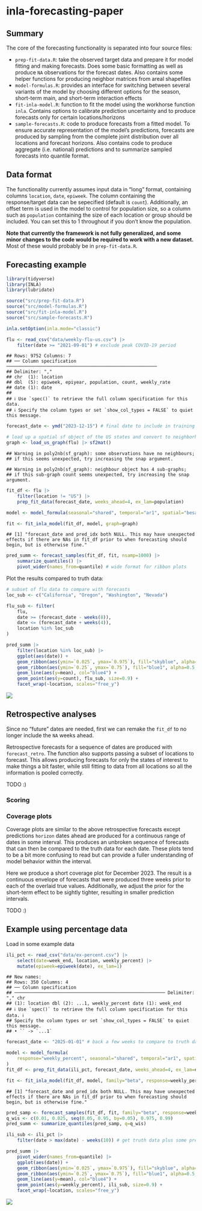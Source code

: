 inla-forecasting-paper
================

## Summary

The core of the forecasting functionality is separated into four source
files:

- `prep-fit-data.R`: take the observed target data and prepare it for
  model fitting and making forecasts. Does some basic formatting as well
  as produce `NA` observations for the forecast dates. Also contains
  some helper functions for producing neighbor matrices from areal
  shapefiles
- `model-formulas.R`: provides an interface for switching between
  several variants of the model by choosing different options for the
  season, short-term main, and short-term interaction effects
- `fit-inla-model.R`: function to fit the model using the workhorse
  function `inla`. Contains options to calibrate prediction uncertainty
  and to produce forecasts only for certain locations/horizons
- `sample-forecasts.R`: code to produce forecasts from a fitted model.
  To ensure accurate representation of the model’s predictions,
  forecasts are produced by sampling from the complete joint
  distribution over all locations and forecast horizons. Also contains
  code to produce aggregate (i.e. national) predictions and to summarize
  sampled forecasts into quantile format.

## Data format

The functionality currently assumes input data in “long” format,
containing columns `location`, `date`, `epiweek`. The column containing
the response/target data can be sepecified (default is `count`).
Additionally, an offset term is used in the model to control for
population size, so a column such as `population` containing the size of
each location or group should be included. You can set this to 1
throughout if you don’t know the population.

**Note that currently the framework is not fully generalized, and some
minor changes to the code would be required to work with a new
dataset.** Most of these would probably be in `prep-fit-data.R`.

## Forecasting example

``` r
library(tidyverse)
library(INLA)
library(lubridate)

source("src/prep-fit-data.R")
source("src/model-formulas.R")
source("src/fit-inla-model.R")
source("src/sample-forecasts.R")

inla.setOption(inla.mode="classic")
```

``` r
flu <- read_csv("data/weekly-flu-us.csv") |> 
    filter(date >= "2021-09-01") # exclude peak COVID-19 period
```

    ## Rows: 9752 Columns: 7
    ## ── Column specification ────────────────────────────────────────────────────────
    ## Delimiter: ","
    ## chr  (1): location
    ## dbl  (5): epiweek, epiyear, population, count, weekly_rate
    ## date (1): date
    ## 
    ## ℹ Use `spec()` to retrieve the full column specification for this data.
    ## ℹ Specify the column types or set `show_col_types = FALSE` to quiet this message.

``` r
forecast_date <- ymd("2023-12-15") # final date to include in training

# load up a spatial sf object of the US states and convert to neighborhood matrix
graph <- load_us_graph(flu) |> sf2mat()
```

    ## Warning in poly2nb(sf_graph): some observations have no neighbours;
    ## if this seems unexpected, try increasing the snap argument.

    ## Warning in poly2nb(sf_graph): neighbour object has 4 sub-graphs;
    ## if this sub-graph count seems unexpected, try increasing the snap argument.

``` r
fit_df <- flu |> 
    filter(location != "US") |> 
    prep_fit_data(forecast_date, weeks_ahead=4, ex_lam=population)

model <- model_formula(seasonal="shared", temporal="ar1", spatial="besagproper")

fit <- fit_inla_model(fit_df, model, graph=graph)
```

    ## [1] "forecast_date and pred_idx both NULL. This may have unexpected effects if there are NAs in fit_df prior to when forecasting should begin, but is otherwise fine."

``` r
pred_summ <- forecast_samples(fit_df, fit, nsamp=1000) |> 
    summarize_quantiles() |> 
    pivot_wider(names_from=quantile) # wide format for ribbon plots
```

Plot the results compared to truth data:

``` r
# subset of flu data to compare with forecasts
loc_sub <- c("California", "Oregon", "Washington", "Nevada")

flu_sub <- filter(
    flu, 
    date >= (forecast_date - weeks(8)),
    date <= (forecast_date + weeks(4)),
    location %in% loc_sub
)

pred_summ |> 
    filter(location %in% loc_sub) |> 
    ggplot(aes(date)) +
    geom_ribbon(aes(ymin=`0.025`, ymax=`0.975`), fill="skyblue", alpha=0.5, col=NA) +
    geom_ribbon(aes(ymin=`0.25`, ymax=`0.75`), fill="blue1", alpha=0.5, col=NA) +
    geom_line(aes(y=mean), col="blue4") +
    geom_point(aes(y=count), flu_sub, size=0.9) +
    facet_wrap(~location, scales="free_y")
```

![](README_files/figure-gfm/unnamed-chunk-3-1.png)<!-- -->

## Retrospective analyses

Since no “future” dates are needed, first we can remake the `fit_df` to
no longer include the `NA` weeks ahead.

<!-- ```{r} -->
<!-- flu_proc <- prep_fit_data_flu_covid(flu, weeks_ahead=0, ex_lam=population) -->
<!-- ``` -->

Retrospective forecasts for a sequence of dates are produced with
`forecast_retro`. The function also supports passing a subset of
locations to forecast. This allows producing forecasts for only the
states of interest to make things a bit faster, while still fitting to
data from all locations so all the information is pooled correctly.

TODO :)

<!-- ```{r} -->
<!-- retro_forecast_dates <- c("2022-11-15", "2023-01-15", "2023-11-15", "2024-01-15") -->
<!-- fr <- forecast_retro( -->
<!--     flu_proc, model, retro_forecast_dates, -->
<!--     graph=graph, loc_sub=loc_sub, nsamp=1000 -->
<!-- ) -->
<!-- plot_retro(fr, flu) -->
<!-- ``` -->

### Scoring

### Coverage plots

Coverage plots are similar to the above retrospective forecasts except
predictions `horizon` dates ahead are produced for a continuous range of
dates in some interval. This produces an unbroken sequence of forecasts
that can then be compared to the truth data for each date. These plots
tend to be a bit more confusing to read but can provide a fuller
understanding of model behavior within the interval.

Here we produce a short coverage plot for December 2023. The result is a
continuous envelope of forecasts that were produced three weeks prior to
each of the overlaid true values. Additionally, we adjust the prior for
the short-term effect to be sightly tighter, resulting in smaller
prediction intervals.

TODO :)

## Example using percentage data

Load in some example data

``` r
ili_pct <- read_csv("data/ex-percent.csv") |> 
    select(date=week_end, location, weekly_percent) |> 
    mutate(epiweek=epiweek(date), ex_lam=1)
```

    ## New names:
    ## Rows: 350 Columns: 4
    ## ── Column specification
    ## ──────────────────────────────────────────────────────── Delimiter: "," chr
    ## (1): location dbl (2): ...1, weekly_percent date (1): week_end
    ## ℹ Use `spec()` to retrieve the full column specification for this data. ℹ
    ## Specify the column types or set `show_col_types = FALSE` to quiet this message.
    ## • `` -> `...1`

``` r
forecast_date <- "2025-01-01" # back a few weeks to compare to truth data

model <- model_formula(
    response="weekly_percent", seasonal="shared", temporal="ar1", spatial="exchangeable"
)
fit_df <- prep_fit_data(ili_pct, forecast_date, weeks_ahead=4, ex_lam=ex_lam)
```

``` r
fit <- fit_inla_model(fit_df, model, family="beta", response=weekly_percent)
```

    ## [1] "forecast_date and pred_idx both NULL. This may have unexpected effects if there are NAs in fit_df prior to when forecasting should begin, but is otherwise fine."

``` r
pred_samp <- forecast_samples(fit_df, fit, family="beta", response=weekly_percent)
q_wis <- c(0.01, 0.025, seq(0.05, 0.95, by=0.05), 0.975, 0.99)
pred_summ <- summarize_quantiles(pred_samp, q=q_wis)
```

``` r
ili_sub <- ili_pct |> 
    filter(date > max(date) - weeks(10)) # get truth data plus some previous weeks

pred_summ |> 
    pivot_wider(names_from=quantile) |> 
    ggplot(aes(date)) +
    geom_ribbon(aes(ymin=`0.025`, ymax=`0.975`), fill="skyblue", alpha=0.5, col=NA) +
    geom_ribbon(aes(ymin=`0.25`, ymax=`0.75`), fill="blue1", alpha=0.5, col=NA) +
    geom_line(aes(y=mean), col="blue4") +
    geom_point(aes(y=weekly_percent), ili_sub, size=0.9) +
    facet_wrap(~location, scales="free_y")
```

![](README_files/figure-gfm/unnamed-chunk-6-1.png)<!-- -->
